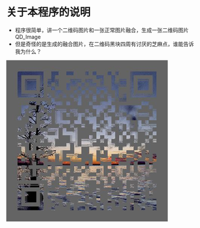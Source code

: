 # 关于本程序的说明

* 程序很简单，讲一个二维码图片和一张正常图片融合，生成一张二维码图片QD_Image
* 但是奇怪的是生成的融合图片，在二维码黑块四周有讨厌的芝麻点，谁能告诉我为什么？

![QD_Image](https://raw.githubusercontent.com/hihali/learn-test/master/I_Q.jpg)
